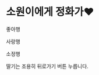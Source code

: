 <html>
<head>
</head>
<body>

<h1>소원이에게 정화가♥</h1>
<p>좋아행</p><p>사랑행</p><p>소정행</p><p>딸기는 조용히 뒤로가기 버튼 누릅니다.</p>

</body>
</html>
